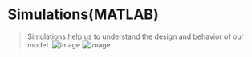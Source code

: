 # Simulations(MATLAB)
>Simulations help us to understand the design and behavior of our model.
>![image](https://user-images.githubusercontent.com/90020325/200107248-bc4213e9-0e85-4635-8c48-f4fd1617c611.png)
>![image](https://user-images.githubusercontent.com/90020325/200107271-4c0e1d7e-5cec-4dbd-ae83-7d0dd2ae9d00.png)

